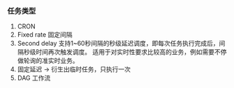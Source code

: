 ### 任务类型
1. CRON
2. Fixed rate 固定间隔
3. Second delay 支持1~60秒间隔的秒级延迟调度，即每次任务执行完成后，间隔秒级时间再次触发调度。 适用于对实时性要求比较高的业务，例如需要不停做轮询的准实时业务。
4. 固定延迟  -> 衍生出临时任务，只执行一次
5. DAG 工作流


